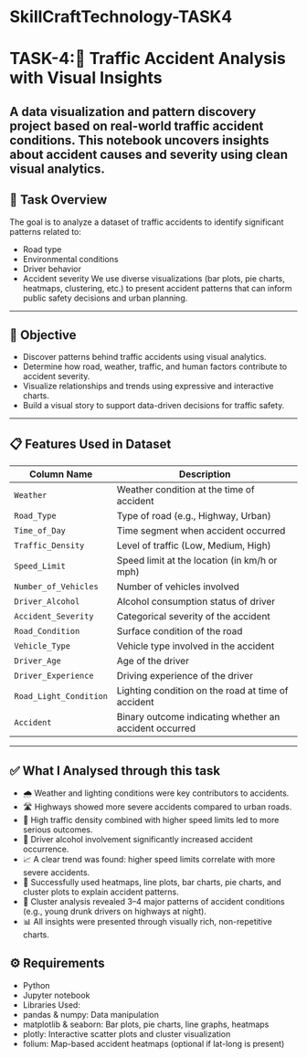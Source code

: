 # SkillCraftTechnology-TASK4
# TASK-4:🚦 Traffic Accident Analysis with Visual Insights
A data visualization and pattern discovery project based on real-world traffic accident conditions. This notebook uncovers insights about accident causes and severity using clean visual analytics.
---
## 📝 Task Overview
The goal is to analyze a dataset of traffic accidents to identify significant patterns related to:
- Road type
- Environmental conditions
- Driver behavior
- Accident severity
We use diverse visualizations (bar plots, pie charts, heatmaps, clustering, etc.) to present accident patterns that can inform public safety decisions and urban planning.
---
## 🎯 Objective
- Discover patterns behind traffic accidents using visual analytics.
- Determine how road, weather, traffic, and human factors contribute to accident severity.
- Visualize relationships and trends using expressive and interactive charts.
- Build a visual story to support data-driven decisions for traffic safety.
---
## 📋 Features Used in Dataset
| Column Name              | Description                                          |
|--------------------------|------------------------------------------------------|
| `Weather`                | Weather condition at the time of accident            |
| `Road_Type`              | Type of road (e.g., Highway, Urban)                  |
| `Time_of_Day`            | Time segment when accident occurred                  |
| `Traffic_Density`        | Level of traffic (Low, Medium, High)                 |
| `Speed_Limit`            | Speed limit at the location (in km/h or mph)         |
| `Number_of_Vehicles`     | Number of vehicles involved                          |
| `Driver_Alcohol`         | Alcohol consumption status of driver                 |
| `Accident_Severity`      | Categorical severity of the accident                 |
| `Road_Condition`         | Surface condition of the road                        |
| `Vehicle_Type`           | Vehicle type involved in the accident                |
| `Driver_Age`             | Age of the driver                                    |
| `Driver_Experience`      | Driving experience of the driver                     |
| `Road_Light_Condition`   | Lighting condition on the road at time of accident   |
| `Accident`               | Binary outcome indicating whether an accident occurred |
---
## ✅  What I Analysed through this task 
- 🌧️ Weather and lighting conditions were key contributors to accidents.
- 🛣️ Highways showed more severe accidents compared to urban roads.
- 🚦 High traffic density combined with higher speed limits led to more serious outcomes.
- 🚗 Driver alcohol involvement significantly increased accident occurrence.
- 📈 A clear trend was found: higher speed limits correlate with more severe accidents.
- 🎨 Successfully used heatmaps, line plots, bar charts, pie charts, and cluster plots to explain accident patterns.
- 🤖 Cluster analysis revealed 3–4 major patterns of accident conditions (e.g., young drunk drivers on highways at night).
- 📊 All insights were presented through visually rich, non-repetitive charts.

## ⚙️ Requirements
- Python
- Jupyter notebook
- Libraries Used:
- pandas & numpy: Data manipulation
- matplotlib & seaborn: Bar plots, pie charts, line graphs, heatmaps
- plotly: Interactive scatter plots and cluster visualization
- folium: Map-based accident heatmaps (optional if lat-long is present)
